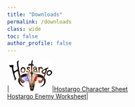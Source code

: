 ```yaml
---
title: "Downloads"
permalink: /downloads
class: wide
toc: false
author_profile: false
---
```


|<a href="https://docs.google.com/document/d/1z9dpf9E3vynMMjPOXXD7JjpYV45YVwGzSdCwFqY9f3Q"><img src="/assets/images/hostargo_logo.png" alt="Hostargo Logo" width="100"/></a>|<a href="https://drive.google.com/file/d/1cotJLQPo1BXnrRp0cy6KGDkgnvELGzGQ/view?usp=sharing">Hostargo Character Sheet</a><br/><a href="https://drive.google.com/file/d/1ZdzMfU7kxe-HW1VmFCHD78Iaq-Y4rhrA/view?usp=sharing">Hostargo Enemy Worksheet</a>|

